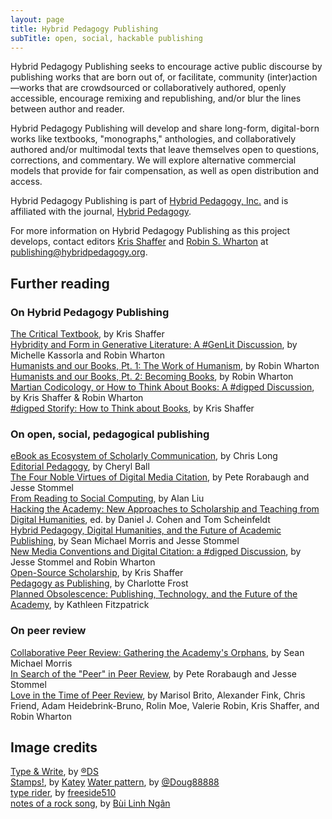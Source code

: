 ```yaml
---
layout: page
title: Hybrid Pedagogy Publishing
subTitle: open, social, hackable publishing
---
```


Hybrid Pedagogy Publishing seeks to encourage active public discourse by publishing works that are born out of, or facilitate, community (inter)action—works that are crowdsourced or collaboratively authored, openly accessible, encourage remixing and republishing, and/or blur the lines between author and reader.

Hybrid Pedagogy Publishing will develop and share long-form, digital-born works like textbooks, "monographs," anthologies, and collaboratively authored and/or multimodal texts that leave themselves open to questions, corrections, and commentary. We will explore alternative commercial models that provide for fair compensation, as well as open distribution and access.

Hybrid Pedagogy Publishing is part of [Hybrid Pedagogy, Inc.](http://www.hybridpedagogy.org) and is affiliated with the journal, [Hybrid Pedagogy](http://www.hybridpedagogy.com).

For more information on Hybrid Pedagogy Publishing as this project develops, contact editors [Kris Shaffer](http://twitter.com/krisshaffer) and [Robin S. Wharton](http://twitter.com/rswharton) at [publishing@hybridpedagogy.org](mailto:publishing@hybridpedagogy.org).

## Further reading

### On Hybrid Pedagogy Publishing

[The Critical Textbook](http://www.hybridpedagogy.com/journal/critical-textbook/), by Kris Shaffer  
[Hybridity and Form in Generative Literature: A #GenLit Discussion](http://www.hybridpedagogy.com/announcements/hybridity-form-generative-literature-genlit-discussion/), by Michelle Kassorla and Robin Wharton  
[Humanists and our Books, Pt. 1: The Work of Humanism](http://www.hybridpedagogy.com/journal/humanists-books-pt-1-work-humanism/), by Robin Wharton  
[Humanists and our Books, Pt. 2: Becoming Books](http://www.hybridpedagogy.com/journal/humanists-books-pt-2-becoming-books/), by Robin Wharton  
[Martian Codicology, or How to Think About Books: A #digped Discussion](http://www.hybridpedagogy.com/announcements/martian-codicology-think-books-digped-discussion/), by Kris Shaffer & Robin Wharton  
[#digped Storify: How to Think about Books](http://www.hybridpedagogy.com/announcements/digped-storify-think-books/), by Kris Shaffer 

### On open, social, pedagogical publishing

[eBook as Ecosystem of Scholarly Communication](http://www.cplong.org/cplportfolio/dh2013sppp/), by Chris Long  
[Editorial Pedagogy](http://www.hybridpedagogy.com/tag/editorial-pedagogy-series/), by Cheryl Ball  
[The Four Noble Virtues of Digital Media Citation](http://www.hybridpedagogy.com/journal/the-four-noble-virtues-of-digital-media-citation/), by Pete Rorabaugh and Jesse Stommel  
[From Reading to Social Computing](http://dlsanthology.commons.mla.org/from-reading-to-social-computing/), by Alan Liu  
[Hacking the Academy: New Approaches to Scholarship and Teaching from Digital Humanities](http://quod.lib.umich.edu/cgi/t/text/text-idx?cc=dh;c=dh;idno=12172434.0001.001;rgn=full%20text;view=toc;xc=1;g=dculture), ed. by Daniel J. Cohen and Tom Scheinfeldt  
[Hybrid Pedagogy, Digital Humanities, and the Future of Academic Publishing](http://www.hybridpedagogy.com/journal/hybrid-pedagogy-digital-humanities-future-academic-publishing/), by Sean Michael Morris and Jesse Stommel  
[New Media Conventions and Digital Citation: a #digped Discussion](http://www.hybridpedagogy.com/announcements/new-media-conventions-and-digital-citation-a-digped-discussion/), by Jesse Stommel and Robin Wharton  
[Open-Source Scholarship](http://www.hybridpedagogy.com/journal/open-source-scholarship/), by Kris Shaffer  
[Pedagogy as Publishing](http://www.hybridpedagogy.com/journal/pedagogy-as-publishing/), by Charlotte Frost  
[Planned Obsolescence: Publishing, Technology, and the Future of the Academy](http://nyupress.org/books/9780814727881/), by Kathleen Fitzpatrick  

### On peer review

[Collaborative Peer Review: Gathering the Academy's Orphans](http://www.hybridpedagogy.com/journal/collaborative-peer-review-gathering-the-academys-orphans/), by Sean Michael Morris    
[In Search of the "Peer" in Peer Review](http://www.hybridpedagogy.com/journal/in-search-of-the-peer-in-peer-review/), by Pete Rorabaugh and Jesse Stommel  
[Love in the Time of Peer Review](http://www.hybridpedagogy.com/journal/love-time-peer-review/), by Marisol Brito, Alexander Fink, Chris Friend, Adam Heidebrink-Bruno, Rolin Moe, Valerie Robin, Kris Shaffer, and Robin Wharton  


## Image credits

[Type & Write](https://www.flickr.com/photos/roberts87/4565751628), by [®DS](https://www.flickr.com/photos/roberts87/)  
[Stamps!](https://www.flickr.com/photos/onegoodbumblebee/152657665), by [Katey](https://www.flickr.com/photos/onegoodbumblebee/)
[Water pattern](https://www.flickr.com/photos/doug88888/5891638442/), by [@Doug88888](https://www.flickr.com/photos/doug88888/)  
[type rider](https://www.flickr.com/photos/freeside/2402898188), by [freeside510](https://www.flickr.com/photos/freeside/)  
[notes of a rock song](https://www.flickr.com/photos/linhngan/3101950593/), by [Bùi Linh Ngân](https://www.flickr.com/photos/linhngan/)  
